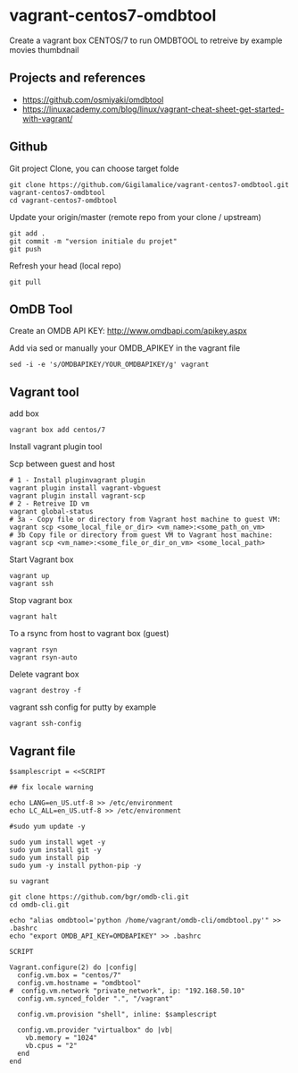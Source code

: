 # vagrant-centos7-omdbtool

Create a vagrant box CENTOS/7 to run OMDBTOOL to retreive by example movies thumbdnail

## Projects and references

* <https://github.com/osmiyaki/omdbtool>
* <https://linuxacademy.com/blog/linux/vagrant-cheat-sheet-get-started-with-vagrant/>

## Github

Git project Clone, you can choose target folde

``` shell
git clone https://github.com/Gigilamalice/vagrant-centos7-omdbtool.git vagrant-centos7-omdbtool
cd vagrant-centos7-omdbtool
```

Update your origin/master (remote repo from your clone / upstream)

```shell
git add .
git commit -m "version initiale du projet"
git push
```

Refresh your head (local repo)

```shell
git pull
```


## OmDB Tool

Create an OMDB API KEY: <http://www.omdbapi.com/apikey.aspx>

Add via sed or manually your OMDB_APIKEY in the vagrant file  

```shell
sed -i -e 's/OMDBAPIKEY/YOUR_OMDBAPIKEY/g' vagrant
```

## Vagrant tool

add box

```shell
vagrant box add centos/7
```

Install vagrant plugin tool

Scp between guest and host

```shell
# 1 - Install pluginvagrant plugin
vagrant plugin install vagrant-vbguest
vagrant plugin install vagrant-scp
# 2 - Retreive ID vm
vagrant global-status
# 3a - Copy file or directory from Vagrant host machine to guest VM:
vagrant scp <some_local_file_or_dir> <vm_name>:<some_path_on_vm>
# 3b Copy file or directory from guest VM to Vagrant host machine:
vagrant scp <vm_name>:<some_file_or_dir_on_vm> <some_local_path>
```

Start Vagrant box

```shell
vagrant up
vagrant ssh
```

Stop vagrant box

```shell
vagrant halt
```

To a rsync from host to vagrant box (guest)

```shell
vagrant rsyn
vagrant rsyn-auto
```

Delete vagrant box

```shell
vagrant destroy -f
```

vagrant ssh config for putty by example

```shell
vagrant ssh-config
```

## Vagrant file

```shell
$samplescript = <<SCRIPT

## fix locale warning

echo LANG=en_US.utf-8 >> /etc/environment
echo LC_ALL=en_US.utf-8 >> /etc/environment

#sudo yum update -y

sudo yum install wget -y
sudo yum install git -y
sudo yum install pip
sudo yum -y install python-pip -y

su vagrant

git clone https://github.com/bgr/omdb-cli.git
cd omdb-cli.git

echo "alias omdbtool='python /home/vagrant/omdb-cli/omdbtool.py'" >> .bashrc
echo "export OMDB_API_KEY=OMDBAPIKEY" >> .bashrc

SCRIPT

Vagrant.configure(2) do |config|
  config.vm.box = "centos/7"
  config.vm.hostname = "omdbtool"
#  config.vm.network "private_network", ip: "192.168.50.10"
  config.vm.synced_folder ".", "/vagrant"

  config.vm.provision "shell", inline: $samplescript

  config.vm.provider "virtualbox" do |vb|
    vb.memory = "1024"
    vb.cpus = "2"
  end
end
```